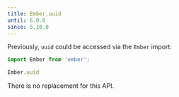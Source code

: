 ```yaml
---
title: Ember.uuid
until: 6.0.0
since: 5.10.0
---
```



Previously, `uuid` could be accessed via the `Ember` import:
```js
import Ember from 'ember';

Ember.uuid
```

There is no replacement for this API.

